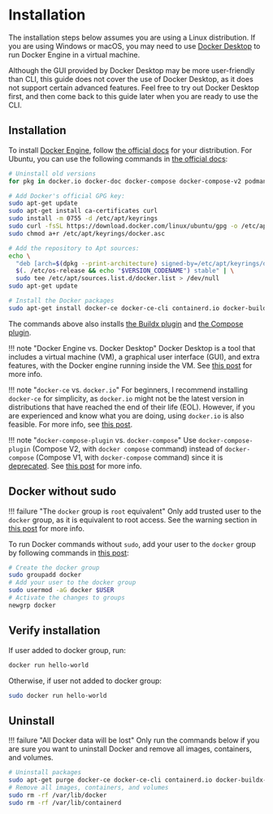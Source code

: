 # Installation

The installation steps below assumes you are using a Linux distribution. If you are using Windows or macOS, you may need to use [Docker Desktop](https://docs.docker.com/desktop/) to run Docker Engine in a virtual machine.

Although the GUI provided by Docker Desktop may be more user-friendly than CLI, this guide does not cover the use of Docker Desktop, as it does not support certain advanced features. Feel free to try out Docker Desktop first, and then come back to this guide later when you are ready to use the CLI.

## Installation

To install [Docker Engine](https://docs.docker.com/engine/), follow [the official docs](https://docs.docker.com/engine/install/) for your distribution. For Ubuntu, you can use the following commands in [the official docs](https://docs.docker.com/engine/install/ubuntu/):

```bash
# Uninstall old versions
for pkg in docker.io docker-doc docker-compose docker-compose-v2 podman-docker containerd runc; do sudo apt-get remove $pkg; done

# Add Docker's official GPG key:
sudo apt-get update
sudo apt-get install ca-certificates curl
sudo install -m 0755 -d /etc/apt/keyrings
sudo curl -fsSL https://download.docker.com/linux/ubuntu/gpg -o /etc/apt/keyrings/docker.asc
sudo chmod a+r /etc/apt/keyrings/docker.asc

# Add the repository to Apt sources:
echo \
  "deb [arch=$(dpkg --print-architecture) signed-by=/etc/apt/keyrings/docker.asc] https://download.docker.com/linux/ubuntu \
  $(. /etc/os-release && echo "$VERSION_CODENAME") stable" | \
  sudo tee /etc/apt/sources.list.d/docker.list > /dev/null
sudo apt-get update

# Install the Docker packages
sudo apt-get install docker-ce docker-ce-cli containerd.io docker-buildx-plugin docker-compose-plugin
```

The commands above also installs [the Buildx plugin](https://docs.docker.com/build/architecture/#buildx) and [the Compose plugin](https://docs.docker.com/compose/install/linux/).

!!! note "Docker Engine vs. Docker Desktop"
    Docker Desktop is a tool that includes a virtual machine (VM), a graphical user interface (GUI), and extra features, with the Docker engine running inside the VM. See [this post](https://forums.docker.com/t/difference-between-docker-desktop-and-docker-engine/124612) for more info.

!!! note "`docker-ce` vs. `docker.io`"
    For beginners, I recommend installing `docker-ce` for simplicity, as `docker.io` might not be the latest version in distributions that have reached the end of their life (EOL). However, if you are experienced and know what you are doing, using `docker.io` is also feasible. For more info, see [this post](https://stackoverflow.com/a/57678382).

!!! note "`docker-compose-plugin` vs. `docker-compose`"
    Use `docker-compose-plugin` (Compose V2, with `docker compose` command) instead of `docker-compose` (Compose V1, with `docker-compose` command) since it is [deprecated](https://docs.docker.com/compose/migrate/#can-i-still-use-compose-v1-if-i-want-to). See [this post](https://stackoverflow.com/a/66516826) for more info.

## Docker without sudo

!!! failure "The `docker` group is `root` equivalent"
    Only add trusted user to the `docker` group, as it is equivalent to root access. See the warning section in [this post](https://docs.docker.com/engine/install/linux-postinstall/#manage-docker-as-a-non-root-user) for more info.

To run Docker commands without `sudo`, add your user to the `docker` group by following commands in [this post](https://docs.docker.com/engine/install/linux-postinstall/#manage-docker-as-a-non-root-user):

```bash
# Create the docker group
sudo groupadd docker
# Add your user to the docker group
sudo usermod -aG docker $USER
# Activate the changes to groups
newgrp docker
```

## Verify installation

If user added to docker group, run:

```sh
docker run hello-world
```

Otherwise, if user not added to docker group:

```sh
sudo docker run hello-world
```

## Uninstall

!!! failure "All Docker data will be lost"
    Only run the commands below if you are sure you want to uninstall Docker and remove all images, containers, and volumes.

```sh
# Uninstall packages
sudo apt-get purge docker-ce docker-ce-cli containerd.io docker-buildx-plugin docker-compose-plugin docker-ce-rootless-extras
# Remove all images, containers, and volumes
sudo rm -rf /var/lib/docker
sudo rm -rf /var/lib/containerd
```
